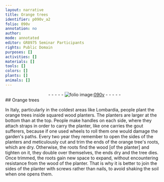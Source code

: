 ```yaml
---
layout: narrative
title: Orange trees
identifier: p090v_a2
folio: 090v
annotation: no
author:
mode: annotated
editor: GR8975 Seminar Participants
rights: Public Domain
purposes: []
activities: []
materials: []
tools: []
colors: []
plants: []
animals: []
---
```


 <div class="folio" align="center">- - - - - <a href="http://gallica.bnf.fr/ark:/12148/btv1b10500001g/f186.image" target="_blank"><img src="https://cu-mkp.github.io/GR8975-edition/assets/photo-icon.png" alt="folio image: " style="display:inline-block; margin-bottom:-3px;"/>090v</a> - - - - - </div> 
## Orange trees

 
 In Italy, particularly in the coldest areas like Lombardia, people plant the orange trees inside squared wood planters. The planters are larger at the bottom than at the top. People make handles on each side, where they attach straps in order to carry the planter, like one carries the gout sufferers, because if one used wheels to roll them one would damage the garden's paths. Every two year they remember to open the sides of the planters and meticulously cut and trim the ends of the orange tree's roots, which are dry. Otherwise, the roots find the wood [of the planter] and tighten on it, they double over themselves, the ends dry and the tree dies. Once trimmed, the roots gain new space to expand, without encountering resistance from the wood of the planter. That is why it is better to join the sides of the planter with screws rather than nails, to avoid shaking the soil when one opens them. 
 